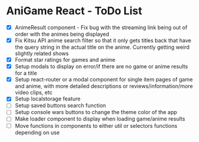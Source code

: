# AniGame React - ToDo List

-   [x] AnimeResult component - Fix bug with the streaming link being out of order with the animes being displayed
-   [x] Fix Kitsu API anime search filter so that it only gets titles back that have the query string in the actual title on the anime. Currently getting weird slightly related shows
-   [x] Format star ratings for games and anime
-   [x] Setup modals to display on error/if there are no game or anime results for a title
-   [x] Setup react-router or a modal component for single item pages of game and anime, with more detailed descriptions or reviews/information/more video clips, etc
-   [x] Setup localstorage feature
-   [ ] Setup saved buttons search function
-   [ ] Setup console wars buttons to change the theme color of the app
-   [ ] Make loader component to display when loading game/anime results
-   [ ] Move functions in components to either util or selectors functions depending on use
